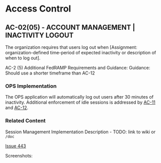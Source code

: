 # Access Control

## AC-02(05) - ACCOUNT MANAGEMENT | INACTIVITY LOGOUT

The organization requires that users log out when [Assignment: organization-defined time-period of expected inactivity or description of when to log out].

AC-2 (5) Additional FedRAMP Requirements and Guidance:
Guidance: Should use a shorter timeframe than AC-12

### OPS Implementation

The OPS application will automatically log out users after 30 minutes of inactivity. Additional enforcement of idle sessions is addressed by [AC-11](ac-11/index.md) and [AC-12](ac-12/index.md).

### Related Content

Session Management Implementation Description - TODO: link to wiki or `/doc`

[Issue 443](HHS/OPRE-OPS#443)

Screenshots:
